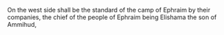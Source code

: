On the west side shall be the standard of the camp of Ephraim by their companies, the chief of the people of Ephraim being Elishama the son of Ammihud,
